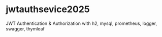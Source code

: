 # jwtauthsevice2025
JWT Authentication &amp; Authorization with h2, mysql, prometheus, logger, swagger, thymleaf 
